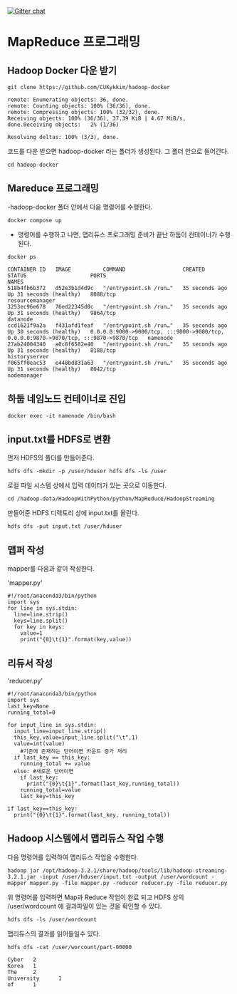[![Gitter chat](https://badges.gitter.im/gitterHQ/gitter.png)](https://gitter.im/big-data-europe/Lobby)

# MapReduce 프로그래밍



## Hadoop Docker 다운 받기

```
git clone https://github.com/CUKykkim/hadoop-docker
```

```
remote: Enumerating objects: 36, done.
remote: Counting objects: 100% (36/36), done.
remote: Compressing objects: 100% (32/32), done.
Receiving objects: 100% (36/36), 37.39 KiB | 4.67 MiB/s, done.0eceiving objects:   2% (1/36)

Resolving deltas: 100% (3/3), done.
```

코드를 다운 받으면 hadoop-docker 라는 폴더가 생성된다. 
그 폴더 안으로 들어간다. 

```
cd hadoop-docker
```

## Mareduce 프로그래밍
-hadoop-docker 폴더 안에서 다음 명령어를 수행한다.

```
docker compose up
```

- 명령어를 수행하고 나면, 맵리듀스 프로그래밍 준비가 끝난 하둡이 컨테이너가 수행된다. 

```
docker ps
```

```
CONTAINER ID   IMAGE          COMMAND                  CREATED          STATUS                    PORTS                                                                                  NAMES
518b4fb6b372   d52e3b1d4d9c   "/entrypoint.sh /run…"   35 seconds ago   Up 31 seconds (healthy)   8088/tcp                                                                               resourcemanager
3253ec96e678   76ed22345d0c   "/entrypoint.sh /run…"   35 seconds ago   Up 31 seconds (healthy)   9864/tcp                                                                               datanode
ccd1621f9a2a   f431afd1feaf   "/entrypoint.sh /run…"   35 seconds ago   Up 30 seconds (healthy)   0.0.0.0:9000->9000/tcp, :::9000->9000/tcp, 0.0.0.0:9870->9870/tcp, :::9870->9870/tcp   namenode
27ab24004340   a0c8f6582e40   "/entrypoint.sh /run…"   35 seconds ago   Up 31 seconds (healthy)   8188/tcp                                                                               historyserver
f065ff0eac53   e448bd831a63   "/entrypoint.sh /run…"   35 seconds ago   Up 31 seconds (healthy)   8042/tcp                                                                               nodemanager
```


## 하둡 네임노드 컨테이너로 진입

```
docker exec -it namenode /bin/bash
```

## input.txt를 HDFS로 변환

먼저 HDFS의 폴더를 만들어준다. 
```
hdfs dfs -mkdir -p /user/hduser hdfs dfs -ls /user
```

로컬 파일 시스템 상에서 입력 데이터가 있는 곳으로 이동한다.
```
cd /hadoop-data/HadoopWithPython/python/MapReduce/HadoopStreaming
```

만들어준 HDFS 디렉토리 상에 input.txt를 올린다.

```
hdfs dfs -put input.txt /user/hduser
```


## 맵퍼 작성

mapper를 다음과 같이 작성한다.

'mapper.py'

```
#!/root/anaconda3/bin/python
import sys
for line in sys.stdin:
  line=line.strip()
  keys=line.split()
  for key in keys:
    value=1
    print("{0}\t{1}".format(key,value))
```

## 리듀서 작성

'reducer.py'

```
#!/root/anaconda3/bin/python
import sys
last_key=None
running_total=0

for input_line in sys.stdin:
  input_line=input_line.strip()
  this_key,value=input_line.split("\t",1)
  value=int(value)
    #기존에 존재하는 단어이면 카운트 증가 처리
  if last_key == this_key:
    running_total += value
  else: #새로운 단어이면
    if last_key:
      print("{0}\t{1}".format(last_key,running_total))
    running_total=value
    last_key=this_key

if last_key==this_key:
  print("{0}\t{1}".format(last_key, running_total))
```


## Hadoop 시스템에서 맵리듀스 작업 수행

다음 명령어를 입력하여 맵리듀스 작업을 수행한다.

```
hadoop jar /opt/hadoop-3.2.1/share/hadoop/tools/lib/hadoop-streaming-3.2.1.jar -input /user/hduser/input.txt -output /user/wordcount -mapper mapper.py -file mapper.py -reducer reducer.py -file reducer.py
```

위 명령어를 입력하면 Map과 Reduce 작업이 완료 되고
HDFS 상의 /user/wordcount 에 결과파일이 있는 것을 확인할 수 있다. 

```
hdfs dfs -ls /user/wordcount 
```

맵리듀스의 결과를 읽어들일수 있다. 

```
hdfs dfs -cat /user/worcount/part-00000
```

```
Cyber   2
Korea   1
The     2
University      1
of      1
```

